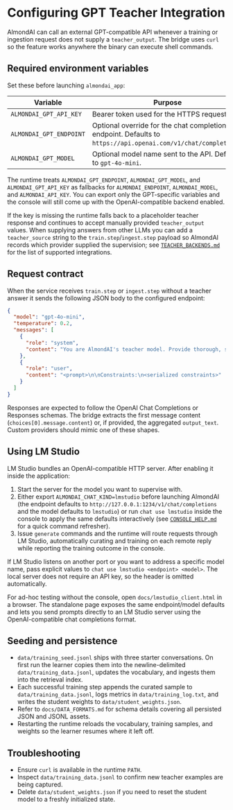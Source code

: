 # Configuring GPT Teacher Integration

AlmondAI can call an external GPT-compatible API whenever a training or ingestion
request does not supply a `teacher_output`. The bridge uses `curl` so the feature
works anywhere the binary can execute shell commands.

## Required environment variables

Set these before launching `almondai_app`:

| Variable | Purpose | Example |
| --- | --- | --- |
| `ALMONDAI_GPT_API_KEY` | Bearer token used for the HTTPS request. | `export ALMONDAI_GPT_API_KEY="sk-..."` |
| `ALMONDAI_GPT_ENDPOINT` | Optional override for the chat completions endpoint. Defaults to `https://api.openai.com/v1/chat/completions`. | `export ALMONDAI_GPT_ENDPOINT="https://api.openai.com/v1/chat/completions"` |
| `ALMONDAI_GPT_MODEL` | Optional model name sent to the API. Defaults to `gpt-4o-mini`. | `export ALMONDAI_GPT_MODEL="gpt-4o-mini"` |

The runtime treats `ALMONDAI_GPT_ENDPOINT`, `ALMONDAI_GPT_MODEL`, and
`ALMONDAI_GPT_API_KEY` as fallbacks for `ALMONDAI_ENDPOINT`,
`ALMONDAI_MODEL`, and `ALMONDAI_API_KEY`. You can export only the GPT-specific
variables and the console will still come up with the OpenAI-compatible backend
enabled.

If the key is missing the runtime falls back to a placeholder teacher response and
continues to accept manually provided `teacher_output` values. When supplying
answers from other LLMs you can add a `teacher_source` string to the
`train.step`/`ingest.step` payload so AlmondAI records which provider supplied
the supervision; see [`TEACHER_BACKENDS.md`](TEACHER_BACKENDS.md) for the list of
supported integrations.

## Request contract

When the service receives `train.step` or `ingest.step` without a teacher answer it
sends the following JSON body to the configured endpoint:

```json
{
  "model": "gpt-4o-mini",
  "temperature": 0.2,
  "messages": [
    {
      "role": "system",
      "content": "You are AlmondAI's teacher model. Provide thorough, safe answers suitable for fine-tuning."
    },
    {
      "role": "user",
      "content": "<prompt>\n\nConstraints:\n<serialized constraints>"
    }
  ]
}
```

Responses are expected to follow the OpenAI Chat Completions or Responses schemas.
The bridge extracts the first message content (`choices[0].message.content`) or, if
provided, the aggregated `output_text`. Custom providers should mimic one of these
shapes.

## Using LM Studio

LM Studio bundles an OpenAI-compatible HTTP server. After enabling it inside the
application:

1. Start the server for the model you want to supervise with.
2. Either export `ALMONDAI_CHAT_KIND=lmstudio` before launching AlmondAI (the
   endpoint defaults to `http://127.0.0.1:1234/v1/chat/completions` and the model
   defaults to `lmstudio`) or run `chat use lmstudio` inside the console to apply
   the same defaults interactively (see [`CONSOLE_HELP.md`](CONSOLE_HELP.md) for a
   quick command refresher).
3. Issue `generate` commands and the runtime will route requests through LM
   Studio, automatically curating and training on each remote reply while
   reporting the training outcome in the console.

If LM Studio listens on another port or you want to address a specific model
name, pass explicit values to `chat use lmstudio <endpoint> <model>`. The local
server does not require an API key, so the header is omitted automatically.

For ad-hoc testing without the console, open `docs/lmstudio_client.html` in a
browser. The standalone page exposes the same endpoint/model defaults and lets
you send prompts directly to an LM Studio server using the OpenAI-compatible
chat completions format.

## Seeding and persistence

* `data/training_seed.jsonl` ships with three starter conversations. On first run the
  learner copies them into the newline-delimited `data/training_data.jsonl`, updates
  the vocabulary, and ingests them into the retrieval index.
* Each successful training step appends the curated sample to
  `data/training_data.jsonl`, logs metrics in `data/training_log.txt`, and writes the
  student weights to `data/student_weights.json`.
* Refer to `docs/DATA_FORMATS.md` for schema details covering all persisted JSON and
  JSONL assets.
* Restarting the runtime reloads the vocabulary, training samples, and weights so the
  learner resumes where it left off.

## Troubleshooting

* Ensure `curl` is available in the runtime `PATH`.
* Inspect `data/training_data.jsonl` to confirm new teacher examples are being
  captured.
* Delete `data/student_weights.json` if you need to reset the student model to a
  freshly initialized state.
